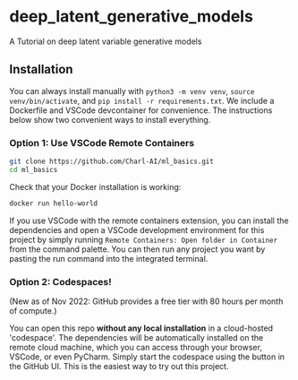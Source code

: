 # deep_latent_generative_models
A Tutorial on deep latent variable generative models

## Installation

You can always install manually with `python3 -m venv venv`, `source venv/bin/activate`, and `pip install -r requirements.txt`. We include a Dockerfile and VSCode devcontainer for convenience. The instructions below show two convenient ways to install everything.


### Option 1: Use VSCode Remote Containers

```bash
git clone https://github.com/Charl-AI/ml_basics.git
cd ml_basics
```

Check that your Docker installation is working:

```bash
docker run hello-world
```

If you use VSCode with the remote containers extension, you can install the dependencies and open a VSCode development environment for this project by simply running `Remote Containers: Open folder in Container` from the command palette. You can then run any project you want by pasting the run command into the integrated terminal.

### Option 2: Codespaces!

(New as of Nov 2022: GitHub provides a free tier with 80 hours per month of compute.)

You can open this repo **without any local installation** in a cloud-hosted 'codespace'. The dependencies will be automatically installed on the remote cloud machine, which you can access through your browser, VSCode, or even PyCharm. Simply start the codespace using the button in the GitHub UI. This is the easiest way to try out this project.
